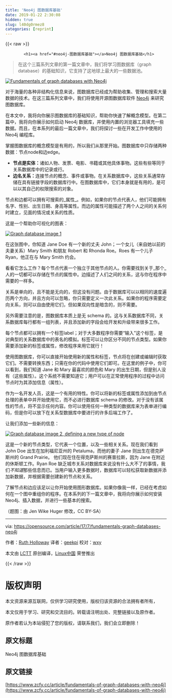 ```yaml
---
title: 'Neo4j 图数据库基础' 
date: 2019-01-22 2:30:08
hidden: true
slug: l40dg0rmez8
categories: [reprint]
---
```


{{< raw >}}

            <h1><a href="#neo4j-图数据库基础"></a>Neo4j 图数据库基础</h1>
<blockquote>
<p>在这个三篇系列文章的第一篇文章中，我们将学习图数据库（graph database）的基础知识，它支持了这地球上最大的一些数据池。</p>
</blockquote>
<p><a href="https://camo.githubusercontent.com/fd12534657c58c1c6ba840a595bdb8916f11cbab/68747470733a2f2f6f70656e736f757263652e636f6d2f73697465732f64656661756c742f66696c65732f7374796c65732f696d6167652d66756c6c2d73697a652f7075626c69632f696d616765732f6c6966652f6772617373686f707065725f67726170685f6c6561642e6a70673f69746f6b3d5835515041475968"><img src="" alt="Fundamentals of graph databases with Neo4j" title="Fundamentals of graph databases with Neo4j"></a></p>
<p>对于海量的各种非结构化信息来说，图数据库已经成为帮助收集、管理和搜索大量数据的技术。在这三篇系列文章中，我们将使用开源图数据库软件 <a href="https://neo4j.com/">Neo4j</a> 来研究图数据库。</p>
<p>在本文中，我将向你展示图数据库的基础知识，帮助你快速了解概念模型。在第二篇中，我将向你展示如何启动 Neo4j 数据库，并使用内置的浏览器工具填充一些数据。而且，在本系列的最后一篇文章中，我们将探讨一些在开发工作中使用的 Neo4j 编程库。</p>
<p>掌握图数据库的概念模型是有用的，所以我们从那里开始。图数据库中只存储两种数据：节点node和边edge。</p>
<ul>
<li><strong>节点是实体：</strong>诸如人物、发票、电影、书籍或其他具体事物。这些有些等同于关系数据库中的记录或行。</li>
<li><strong>边名关系：</strong>连接节点的概念、事件或事物。在关系数据库中，这些关系通常存储在具有链接字段的数据库行中。在图数据库中，它们本身就是有用的，是可以以其自己的权限搜索的对象。</li>
</ul>
<p>节点和边都可以拥有可搜索的_属性_。例如，如果你的节点代表人，他们可能拥有名字、性别、出生日期、身高等属性。而边的属性可能描述了两个人之间的关系何时建立，见面的情况或关系的性质。</p>
<p>这是一个帮助你可视化的图表：</p>
<p><a href="https://camo.githubusercontent.com/f10a5e2e8546eeb5b1ea13c9e60223e36f1bebde/68747470733a2f2f6f70656e736f757263652e636f6d2f73697465732f64656661756c742f66696c65732f753132383635312f61727469636c655f315f696d6167655f312e6a7067"><img src="https://p0.ssl.qhimg.com/t0122d8d55090bb62ac.jpg" alt="Graph database image 1" title="Graph database image 1"></a></p>
<p>在这张图中，你知道 Jane Doe 有一个新的丈夫 John；一个女儿（来自她以前的夫妻关系）Mary Smith 和朋友 Robert 和 Rhonda Roe。Roes 有一个儿子 Ryan，他正在与 Mary Smith 约会。</p>
<p>看看它怎么工作？每个节点代表一个独立于其他节点的人。你需要找到关于_那个_人的一切都可以存储在节点的属性中。边描述了人们之间的关系，这与你在程序中需要的一样多。</p>
<p>关系是单向的，且不能是无向的，但这没有问题。由于数据库可以以相同的速度遍历两个方向，并且方向可以忽略，你只需要定义一次此关系。如果你的程序需要定向关系，则可以自由使用它们，但如果双向性是暗含的，则不需要。</p>
<p>另外需要注意的是，图数据库本质上是无 schema 的。这与关系数据库不同，关系数据库每行都有一组列表，并且添加新的字段会给开发和升级带来很多工作。</p>
<p>每个节点都可以拥有一个标签label；对于大多数程序你需要“输入”这个标签，是对典型的关系数据库中的表名的模拟。标签可以让你区分不同的节点类型。如果你需要添加新的标签或属性，修改程序来用它就行！</p>
<p>使用图数据库，你可以直接开始使用新的属性和标签，节点将在创建或编辑时获取它们。不需要转换东西；只需在你的代码中使用它们即可。在这里的例子中，你可以看到，我们知道 Jane 和 Mary 最喜欢的颜色和 Mary 的出生日期，但是别人没有（这些属性）。这个系统不需要知道它；用户可以在正常使用程序的过程中访问节点时为其添加信息（属性）。</p>
<p>作为一名开发人员，这是一个有用的特性。你可以将新的标签或属性添加到由节点处理的表单中并开始使用它，而不必进行数据库 schema 的修改。对于没有该属性的节点，将不显示任何内容。你可以使用任何一种类型的数据库来为表单进行编码，但是你可以放下在关系型数据库中要进行的许多后端工作了。</p>
<p>让我们添加一些新的信息：</p>
<p><a href="https://camo.githubusercontent.com/1a351b2a7f5260f71be4681beb82f527217ae6d6/68747470733a2f2f6f70656e736f757263652e636f6d2f73697465732f64656661756c742f66696c65732f753132383635312f61727469636c655f315f696d6167655f322e6a7067"><img src="https://p0.ssl.qhimg.com/t01b65a9ec7c7ca3548.jpg" alt="Graph database image 2, defining a new type of node" title="Graph database image 2, defining a new type of node"></a></p>
<p>这是一个新的节点类型，它代表一个位置，以及一些相关关系。现在我们看到 John Doe 出生在加利福尼亚州的 Petaluma，而他的妻子 Jane 则出生在德克萨斯州的 Grand Prairie。 他们现在住在得克萨斯州的赛普拉斯，因为 Jane 在附近的休斯顿工作。Ryan Roe 缺乏城市关系对数据库来说没有什么大不了的事情，我们<em>不知道</em>那些信息而已。当用户输入更多数据时，数据库可以轻松获取新数据并添加新数据，并根据需要创建新的节点和关系。</p>
<p>了解节点和边应该足以让你开始使用图形数据库。如果你像我一样，已经在考虑如何在一个图中重组你的程序。在本系列的下一篇文章中，我将向你展示如何安装 Neo4j、插入数据，并进行一些基本的搜索。</p>
<p>（题图：由 Jen Wike Huger 修改，CC BY-SA）</p>
<hr>
<p>via: <a href="https://opensource.com/article/17/7/fundamentals-graph-databases-neo4j">https://opensource.com/article/17/7/fundamentals-graph-databases-neo4j</a></p>
<p>作者：<a href="https://opensource.com/users/druthb">Ruth Holloway</a> 译者：<a href="https://github.com/geekpi">geekpi</a> 校对：<a href="https://github.com/wxy">wxy</a></p>
<p>本文由 <a href="https://github.com/LCTT/TranslateProject">LCTT</a> 原创编译，<a href="https://linux.cn/">Linux中国</a> 荣誉推出</p>

          
{{< /raw >}}

# 版权声明
本文资源来源互联网，仅供学习研究使用，版权归该资源的合法拥有者所有，

本文仅用于学习、研究和交流目的。转载请注明出处、完整链接以及原作者。

原作者若认为本站侵犯了您的版权，请联系我们，我们会立即删除！

## 原文标题
Neo4j 图数据库基础

## 原文链接
[https://www.zcfy.cc/article/fundamentals-of-graph-databases-with-neo4j](https://www.zcfy.cc/article/fundamentals-of-graph-databases-with-neo4j)

